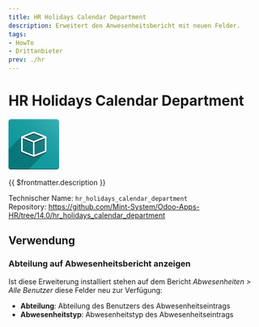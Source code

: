 ```yaml
---
title: HR Holidays Calendar Department
description: Erweitert den Anwesenheitsbericht mit neuen Felder.
tags:
- HowTo
- Drittanbieter
prev: ./hr
---
```

# HR Holidays Calendar Department
![icon_oms_box](attachments/icon_oms_box.png)

{{ $frontmatter.description }}

Technischer Name: `hr_holidays_calendar_department`\
Repository: <https://github.com/Mint-System/Odoo-Apps-HR/tree/14.0/hr_holidays_calendar_department>

## Verwendung

### Abteilung auf Abwesenheitsbericht anzeigen

Ist diese Erweiterung installiert stehen auf dem Bericht *Abwesenheiten > Alle Benutzer* diese Felder neu zur Verfügung:

* **Abteilung**: Abteilung des Benutzers des Abwesenheitseintrags
* **Abwesenheitstyp**: Abwesenheitstyp des Abwesenheitseintrags